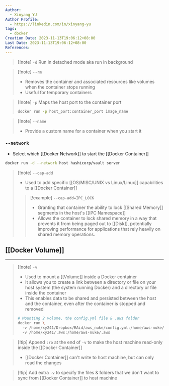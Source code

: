 ```yaml
---
Author:
  - Xinyang YU
Author Profile:
  - https://linkedin.com/in/xinyang-yu
tags:
  - docker
Creation Date: 2023-11-13T19:06:12+08:00
Last Date: 2023-11-13T19:06:12+08:00
References:
---
```

>[!note] ``-d``
>Run in detached mode aka run in background

>[!note] ``--rm``
>- Removes the container and associated resources like volumes when the container stops running
>- Useful for temporary containers

>[!note] ``-p``
>Maps the host port to the container port
>```bash 
>docker run -p host_port:container_port image_name
>```



>[!note] ``--name``
>- Provide a custom name for a container when you start it

### ``--network``
- Select which [[Docker Network]] to start the [[Docker Container]]
```bash
docker run -d --network host hashicorp/vault server
```

>[!note] `--cap-add`
>- Used to add specific [[OS/MISC/UNIX vs Linux/Linux]] capabilities to a [[Docker Container]]
>  >[!example] `--cap-add=IPC_LOCK`
>  >- Granting that container the ability to lock [[Shared Memory]] segments in the host's [[IPC Namespace]]
>  >- Allows the container to lock shared memory in a way that prevents it from being paged out to [[Disk]], potentially improving performance for applications that rely heavily on shared memory operations.
>  


## [[Docker Volume]]
---
>[!note] ``-v``
>- Used to mount a [[Volume]] inside a Docker container
>- It allows you to create a link between a directory or file on your host system (the system running Docker) and a directory or file inside the container
>- This enables data to be shared and persisted between the host and the container, even after the container is stopped and removed
>```bash
># Mounting 2 volume, the config.yml file & .aws folder
>docker run \ 
>	-v /home/xy241/Dropbox/RAid/aws_nuke/config.yml:/home/aws-nuke/config.yml \ 
>	-v /home/xy241/.aws:/home/aws-nuke/.aws
>```

>[!tip] Append ``:ro`` at the end of ``-v`` to make the host machine read-only inside the [[Docker Container]]
>- [[Docker Container]] can't write to host machine, but can only read the changes 

>[!tip] Add extra ``-v`` to specify the files & folders that we don't want to sync from [[Docker Container]] to host machine 